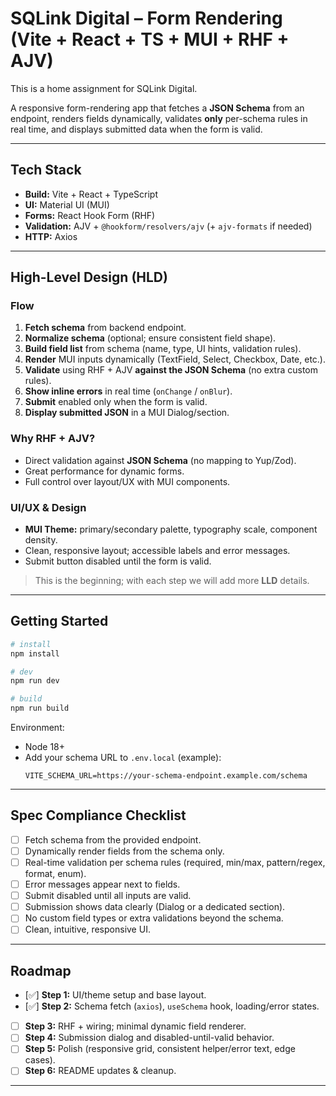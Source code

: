 # SQLink Digital – Form Rendering (Vite + React + TS + MUI + RHF + AJV)

This is a home assignment for SQLink Digital.

A responsive form-rendering app that fetches a **JSON Schema** from an endpoint, renders fields dynamically, validates **only** per-schema rules in real time, and displays submitted data when the form is valid.

---

## Tech Stack

- **Build:** Vite + React + TypeScript
- **UI:** Material UI (MUI)
- **Forms:** React Hook Form (RHF)
- **Validation:** AJV + `@hookform/resolvers/ajv` (+ `ajv-formats` if needed)
- **HTTP:** Axios

---

## High-Level Design (HLD)

### Flow

1. **Fetch schema** from backend endpoint.
2. **Normalize schema** (optional; ensure consistent field shape).
3. **Build field list** from schema (name, type, UI hints, validation rules).
4. **Render** MUI inputs dynamically (TextField, Select, Checkbox, Date, etc.).
5. **Validate** using RHF + AJV **against the JSON Schema** (no extra custom rules).
6. **Show inline errors** in real time (`onChange` / `onBlur`).
7. **Submit** enabled only when the form is valid.
8. **Display submitted JSON** in a MUI Dialog/section.

### Why RHF + AJV?

- Direct validation against **JSON Schema** (no mapping to Yup/Zod).
- Great performance for dynamic forms.
- Full control over layout/UX with MUI components.

### UI/UX & Design

- **MUI Theme:** primary/secondary palette, typography scale, component density.
- Clean, responsive layout; accessible labels and error messages.
- Submit button disabled until the form is valid.

> This is the beginning; with each step we will add more **LLD** details.

---

## Getting Started

```bash
# install
npm install

# dev
npm run dev

# build
npm run build
```

Environment:

- Node 18+
- Add your schema URL to `.env.local` (example):
  ```
  VITE_SCHEMA_URL=https://your-schema-endpoint.example.com/schema
  ```

---

## Spec Compliance Checklist

- [ ] Fetch schema from the provided endpoint.
- [ ] Dynamically render fields from the schema only.
- [ ] Real-time validation per schema rules (required, min/max, pattern/regex, format, enum).
- [ ] Error messages appear next to fields.
- [ ] Submit disabled until all inputs are valid.
- [ ] Submission shows data clearly (Dialog or a dedicated section).
- [ ] No custom field types or extra validations beyond the schema.
- [ ] Clean, intuitive, responsive UI.

---

## Roadmap

- [✅] **Step 1:** UI/theme setup and base layout.
- [✅] **Step 2:** Schema fetch (`axios`), `useSchema` hook, loading/error states.
- [ ] **Step 3:** RHF + wiring; minimal dynamic field renderer.
- [ ] **Step 4:** Submission dialog and disabled-until-valid behavior.
- [ ] **Step 5:** Polish (responsive grid, consistent helper/error text, edge cases).
- [ ] **Step 6:** README updates & cleanup.

---
